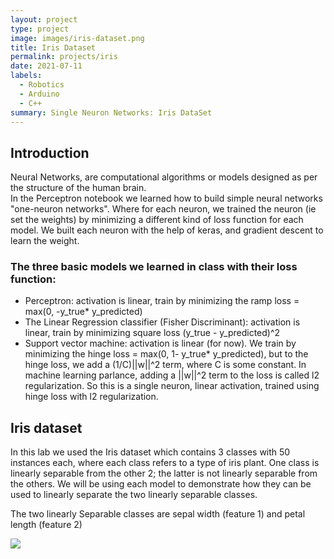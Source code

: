 ```yaml
---
layout: project
type: project
image: images/iris-dataset.png
title: Iris Dataset
permalink: projects/iris
date: 2021-07-11
labels:
  - Robotics
  - Arduino
  - C++
summary: Single Neuron Networks: Iris DataSet
---
```


## Introduction
Neural Networks, are computational algorithms or models designed as per the structure of the human brain.  
In the Perceptron notebook we learned how to build simple neural networks "one-neuron networks". Where for each neuron, we trained the neuron (ie set the weights) by minimizing a different kind of loss function for each model. We built each neuron with the help of keras, and gradient descent to learn the weight.

### The three basic models we learned in class with their loss function:

 - Perceptron: activation is linear, train by minimizing the ramp loss = max(0, -y_true* y_predicted)  
 - The Linear Regression classifier (Fisher Discriminant): activation is linear, train by minimizing square loss (y_true - y_predicted)^2  
 - Support vector machine: activation is linear (for now). We train by minimizing the hinge loss = max(0, 1- y_true* y_predicted), but to the hinge loss, we add a (1/C)||w||^2 term, where C is some constant. In machine learning parlance, adding a ||w||^2 term to the loss is called l2 regularization. So this is a single neuron, linear activation, trained using hinge loss with l2 regularization.

## Iris dataset

In this lab we used the Iris dataset which contains 3 classes with 50 instances each, where each class refers to a type of iris plant. One class is linearly separable from the other 2; the latter is not linearly separable from the others. We will be using each model to demonstrate how they can be used to linearly separate the two linearly separable classes.

The two linearly Separable classes are sepal width (feature 1) and petal length (feature 2)

    
<img class="ui medium right floated rounded image" src="../iris1.png">



